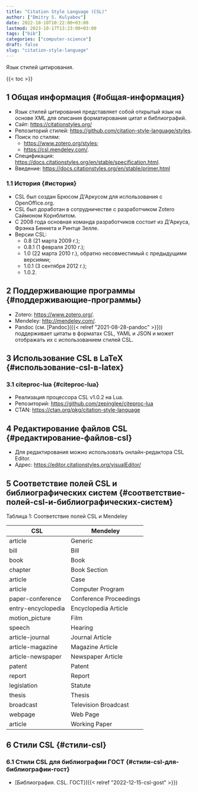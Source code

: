 ```yaml
---
title: "Citation Style Language (CSL)"
author: ["Dmitry S. Kulyabov"]
date: 2022-10-10T10:22:00+03:00
lastmod: 2023-10-17T13:23:00+03:00
tags: ["bib"]
categories: ["computer-science"]
draft: false
slug: "citation-style-language"
---
```


Язык стилей цитирования.

<!--more-->

{{< toc >}}


## <span class="section-num">1</span> Общая информация {#общая-информация}

-   Язык стилей цитирования представляет собой открытый язык на основе XML для описания форматирования цитат и библиографий.
-   Сайт: <https://citationstyles.org/>
-   Репозиторий стилей: <https://github.com/citation-style-language/styles>.
-   Поиск по стилям:
    -   <https://www.zotero.org/styles>;
    -   <https://csl.mendeley.com/>.
-   Спецификация: <https://docs.citationstyles.org/en/stable/specification.html>.
-   Введение: <https://docs.citationstyles.org/en/stable/primer.html>


### <span class="section-num">1.1</span> История {#история}

-   CSL был создан Брюсом Д'Аркусом для использования с OpenOffice.org.
-   CSL был доработан в сотрудничестве с разработчиком Zotero Саймоном Корнблитом.
-   С 2008 года основная команда разработчиков состоит из Д'Аркуса, Фрэнка Беннета и Ринтце Зелле.
-   Версии CSL:
    -   0.8 (21 марта 2009 г.);
    -   0.8.1 (1 февраля 2010 г.);
    -   1.0 (22 марта 2010 г.), обратно несовместимый с предыдущими версиями;
    -   1.0.1 (3 сентября 2012 г.);
    -   1.0.2.


## <span class="section-num">2</span> Поддерживающие программы {#поддерживающие-программы}

-   Zotero: <https://www.zotero.org/>.
-   Mendeley: <http://mendeley.com/>.
-   Pandoc (см. [Pandoc]({{< relref "2021-08-28-pandoc" >}})) поддерживает цитаты в форматах CSL, YAML и JSON и может отображать их с использованием стилей CSL.


## <span class="section-num">3</span> Использование CSL в LaTeX {#использование-csl-в-latex}


### <span class="section-num">3.1</span> citeproc-lua {#citeproc-lua}

-   Реализация процессора CSL v1.0.2 на Lua.
-   Репозиторий: <https://github.com/zepinglee/citeproc-lua>
-   CTAN: <https://ctan.org/pkg/citation-style-language>


## <span class="section-num">4</span> Редактирование файлов CSL {#редактирование-файлов-csl}

-   Для редактирования можно использовать онлайн-редактора CSL Editor.
-   Адрес: <https://editor.citationstyles.org/visualEditor/>


## <span class="section-num">5</span> Соответствие полей CSL и библиографических систем {#соответствие-полей-csl-и-библиографических-систем}

<div class="table-caption">
  <span class="table-number">&#1058;&#1072;&#1073;&#1083;&#1080;&#1094;&#1072; 1:</span>
  Соответствие полей CSL и Mendeley
</div>

| CSL                | Mendeley               |
|--------------------|------------------------|
| article            | Generic                |
| bill               | Bill                   |
| book               | Book                   |
| chapter            | Book Section           |
| article            | Case                   |
| article            | Computer Program       |
| paper-conference   | Conference Proceedings |
| entry-encyclopedia | Encyclopedia Article   |
| motion_picture     | Film                   |
| speech             | Hearing                |
| article-journal    | Journal Article        |
| article-magazine   | Magazine Article       |
| article-newspaper  | Newspaper Article      |
| patent             | Patent                 |
| report             | Report                 |
| legislation        | Statute                |
| thesis             | Thesis                 |
| broadcast          | Television Broadcast   |
| webpage            | Web Page               |
| article            | Working Paper          |


## <span class="section-num">6</span> Стили CSL {#стили-csl}


### <span class="section-num">6.1</span> Стили CSL для библиографии ГОСТ {#стили-csl-для-библиографии-гост}

-   [Библиография. CSL. ГОСТ]({{< relref "2022-12-15-csl-gost" >}})
